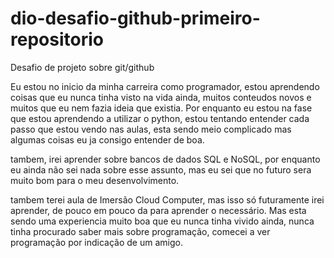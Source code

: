 # dio-desafio-github-primeiro-repositorio
Desafio de projeto sobre git/github

Eu estou no inicio da minha carreira como programador, estou aprendendo coisas que eu nunca tinha visto na vida ainda, muitos conteudos novos e muitos que eu nem fazia ideia que existia.
Por enquanto eu estou na fase que estou aprendendo a utilizar o python, estou tentando entender cada passo que estou vendo nas aulas, esta sendo meio complicado mas algumas coisas eu ja consigo entender de boa.

tambem, irei aprender sobre bancos de dados SQL e NoSQL, por enquanto eu ainda não sei nada sobre esse assunto, mas eu sei que no futuro sera muito bom para o meu desenvolvimento.


tambem terei aula de Imersão Cloud Computer, mas isso só futuramente irei aprender, de pouco em pouco da para aprender o necessário.
Mas esta sendo uma experiencia muito boa que eu nunca tinha vivido ainda, nunca tinha procurado saber mais sobre programação, comecei a ver programação por indicação de um amigo.

